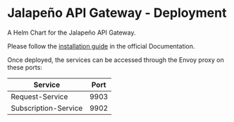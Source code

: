 # Jalapeño API Gateway - Deployment
A Helm Chart for the Jalapeño API Gateway.

Please follow the [installation guide](https://jalapeno-api-gateway.github.io/jagw-docs/docs/installation/) in the official Documentation.

Once deployed, the services can be accessed through the Envoy proxy on these ports:

Service | Port
--- | ---
Request-Service | 9903
Subscription-Service | 9902
